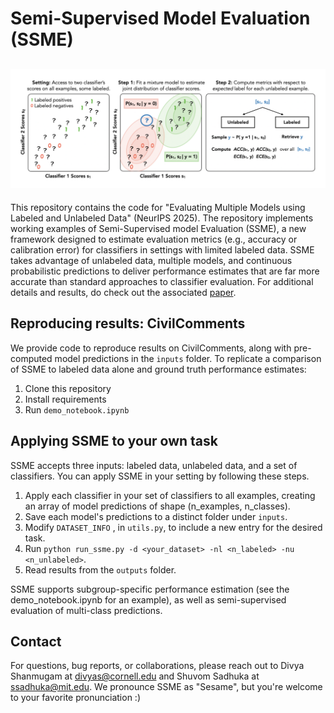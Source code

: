 #  Semi-Supervised Model Evaluation (SSME)

![SSME Diagram](./explainer.png)
---

This repository contains the code for "Evaluating Multiple Models using Labeled and Unlabeled Data" (NeurIPS 2025). The repository implements working examples of Semi-Supervised model Evaluation (SSME), a new framework designed to estimate evaluation metrics (e.g., accuracy or calibration error) for classifiers in settings with limited labeled data.
SSME takes advantage of unlabeled data, multiple models, and continuous probabilistic predictions to deliver performance estimates that are far more accurate 
than standard approaches to classifier evaluation. For additional details and results, do check out the associated [paper](https://arxiv.org/abs/2501.11866).

## Reproducing results: CivilComments

We provide code to reproduce results on CivilComments, along with pre-computed model predictions in the `inputs` folder. To replicate a comparison of SSME to labeled data alone and ground truth performance estimates: 

1. Clone this repository 
2. Install requirements 
3. Run `demo_notebook.ipynb` 

## Applying SSME to your own task 

SSME accepts three inputs: labeled data, unlabeled data, and a set of classifiers. You can apply SSME in your setting by following these steps.

1. Apply each classifier in your set of classifiers to all examples, creating an array of model predictions of shape (n_examples, n_classes). 
2. Save each model's predictions to a distinct folder under `inputs`.
3. Modify `DATASET_INFO` , in `utils.py`, to include a new entry for the desired task.
4. Run `python run_ssme.py -d <your_dataset> -nl <n_labeled> -nu <n_unlabeled>`.
5. Read results from the `outputs` folder.

SSME supports subgroup-specific performance estimation (see the demo_notebook.ipynb for an example), as well as semi-supervised evaluation of multi-class predictions. 

## Contact

For questions, bug reports, or collaborations, please reach out to Divya Shanmugam at [divyas@cornell.edu](mailto:divyas@cornell.edu) and Shuvom Sadhuka at [ssadhuka@mit.edu](mailto:ssadhuka@mit.edu). We pronounce SSME as "Sesame", but you're welcome to your favorite pronunciation :) 
